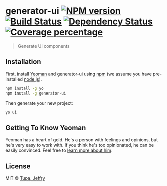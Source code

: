 # generator-ui [![NPM version][npm-image]][npm-url] [![Build Status][travis-image]][travis-url] [![Dependency Status][daviddm-image]][daviddm-url] [![Coverage percentage][coveralls-image]][coveralls-url]
> Generate UI components

## Installation

First, install [Yeoman](http://yeoman.io) and generator-ui using [npm](https://www.npmjs.com/) (we assume you have pre-installed [node.js](https://nodejs.org/)).

```bash
npm install -g yo
npm install -g generator-ui
```

Then generate your new project:

```bash
yo ui
```

## Getting To Know Yeoman

Yeoman has a heart of gold. He&#39;s a person with feelings and opinions, but he&#39;s very easy to work with. If you think he&#39;s too opinionated, he can be easily convinced. Feel free to [learn more about him](http://yeoman.io/).

## License

MIT © [Tupa, Jeffry](https://github.com/tupaje)


[npm-image]: https://badge.fury.io/js/generator-ui.svg
[npm-url]: https://npmjs.org/package/generator-ui
[travis-image]: https://travis-ci.org/jtupa20/generator-ui.svg?branch=master
[travis-url]: https://travis-ci.org/jtupa20/generator-ui
[daviddm-image]: https://david-dm.org/jtupa20/generator-ui.svg?theme=shields.io
[daviddm-url]: https://david-dm.org/jtupa20/generator-ui
[coveralls-image]: https://coveralls.io/repos/jtupa20/generator-ui/badge.svg
[coveralls-url]: https://coveralls.io/r/jtupa20/generator-ui
